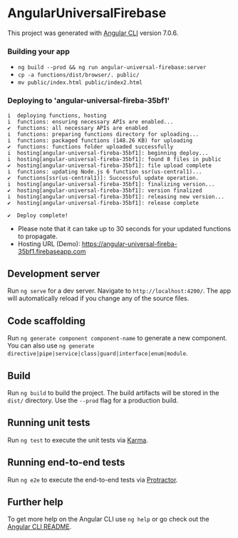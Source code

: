 # AngularUniversalFirebase

This project was generated with [Angular CLI](https://github.com/angular/angular-cli) version 7.0.6.

### Building your app

- `ng build --prod && ng run angular-universal-firebase:server`
- `cp -a functions/dist/browser/. public/`
- `mv public/index.html public/index2.html`

### Deploying to 'angular-universal-fireba-35bf1'
```
i  deploying functions, hosting
i  functions: ensuring necessary APIs are enabled...
✔  functions: all necessary APIs are enabled
i  functions: preparing functions directory for uploading...
i  functions: packaged functions (148.26 KB) for uploading
✔  functions: functions folder uploaded successfully
i  hosting[angular-universal-fireba-35bf1]: beginning deploy...
i  hosting[angular-universal-fireba-35bf1]: found 8 files in public
✔  hosting[angular-universal-fireba-35bf1]: file upload complete
i  functions: updating Node.js 6 function ssr(us-central1)...
✔  functions[ssr(us-central1)]: Successful update operation.
i  hosting[angular-universal-fireba-35bf1]: finalizing version...
✔  hosting[angular-universal-fireba-35bf1]: version finalized
i  hosting[angular-universal-fireba-35bf1]: releasing new version...
✔  hosting[angular-universal-fireba-35bf1]: release complete

✔  Deploy complete!
```

- Please note that it can take up to 30 seconds for your updated functions to propagate.
- Hosting URL (Demo): https://angular-universal-fireba-35bf1.firebaseapp.com

## Development server

Run `ng serve` for a dev server. Navigate to `http://localhost:4200/`. The app will automatically reload if you change any of the source files.

## Code scaffolding

Run `ng generate component component-name` to generate a new component. You can also use `ng generate directive|pipe|service|class|guard|interface|enum|module`.

## Build

Run `ng build` to build the project. The build artifacts will be stored in the `dist/` directory. Use the `--prod` flag for a production build.

## Running unit tests

Run `ng test` to execute the unit tests via [Karma](https://karma-runner.github.io).

## Running end-to-end tests

Run `ng e2e` to execute the end-to-end tests via [Protractor](http://www.protractortest.org/).

## Further help

To get more help on the Angular CLI use `ng help` or go check out the [Angular CLI README](https://github.com/angular/angular-cli/blob/master/README.md).

